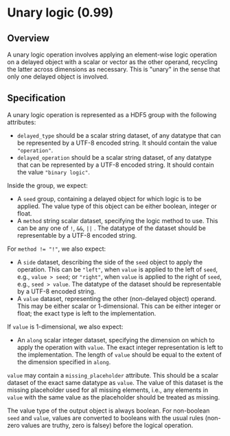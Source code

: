 

# Unary logic (0.99)

## Overview

A unary logic operation involves applying an element-wise logic operation on a delayed object with a scalar or vector as the other operand,
recycling the latter across dimensions as necessary.
This is "unary" in the sense that only one delayed object is involved.

## Specification

A unary logic operation is represented as a HDF5 group with the following attributes:

- `delayed_type` should be a scalar string dataset, of any datatype that can be represented by a UTF-8 encoded string.
  It should contain the value `"operation"`.
- `delayed_operation` should be a scalar string dataset, of any datatype that can be represented by a UTF-8 encoded string.
  It should contain the value `"binary logic"`.

Inside the group, we expect:

- A `seed` group, containing a delayed object for which logic is to be applied.
  The value type of this object can be either boolean, integer or float.
- A `method` string scalar dataset, specifying the logic method to use.
  This can be any one of `!`, `&&`, `||` .
  The datatype of the dataset should be representable by a UTF-8 encoded string.

For `method != "!"`, we also expect:

- A `side` dataset, describing the side of the `seed` object to apply the operation.
  This can be `"left"`, when `value` is applied to the left of `seed`, e.g., `value > seed`;
  or `"right"`, when `value` is applied to the right of `seed`, e.g., `seed > value`.
  The datatype of the dataset should be representable by a UTF-8 encoded string.
- A `value` dataset, representing the other (non-delayed object) operand.
  This may be either scalar or 1-dimensional.
  This can be either integer or float; the exact type is left to the implementation.

If `value` is 1-dimensional, we also expect:

- An `along` scalar integer dataset, specifying the dimension on which to apply the operation with `value`.
  The exact integer representation is left to the implementation.
  The length of `value` should be equal to the extent of the dimension specified in `along`.

`value` may contain a `missing_placeholder` attribute.
This should be a scalar dataset of the exact same datatype as `value`.
The value of this dataset is the missing placeholder used for all missing elements,
i.e., any elements in `value` with the same value as the placeholder should be treated as missing.

The value type of the output object is always boolean.
For non-boolean `seed` and `value`, values are converted to booleans with the usual rules (non-zero values are truthy, zero is falsey) before the logical operation.
